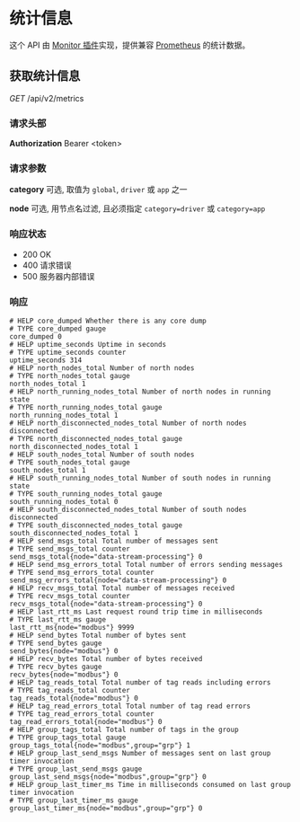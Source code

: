 # 统计信息

这个 API 由 [Monitor 插件]实现，提供兼容 [Prometheus] 的统计数据。

[Prometheus]: https://prometheus.io/
[Monitor 插件]: ../configuration/north-apps/monitor/overview.md

## 获取统计信息

*GET*  /api/v2/metrics

### 请求头部

**Authorization** Bearer \<token\>

### 请求参数

**category**  可选, 取值为 `global`, `driver` 或 `app` 之一

**node**      可选, 用节点名过滤, 且必须指定 `category=driver` 或 `category=app`

### 响应状态

* 200 OK
* 400 请求错误
* 500 服务器内部错误

### 响应

```text
# HELP core_dumped Whether there is any core dump
# TYPE core_dumped gauge
core_dumped 0
# HELP uptime_seconds Uptime in seconds
# TYPE uptime_seconds counter
uptime_seconds 314
# HELP north_nodes_total Number of north nodes
# TYPE north_nodes_total gauge
north_nodes_total 1
# HELP north_running_nodes_total Number of north nodes in running state
# TYPE north_running_nodes_total gauge
north_running_nodes_total 1
# HELP north_disconnected_nodes_total Number of north nodes disconnected
# TYPE north_disconnected_nodes_total gauge
north_disconnected_nodes_total 1
# HELP south_nodes_total Number of south nodes
# TYPE south_nodes_total gauge
south_nodes_total 1
# HELP south_running_nodes_total Number of south nodes in running state
# TYPE south_running_nodes_total gauge
south_running_nodes_total 0
# HELP south_disconnected_nodes_total Number of south nodes disconnected
# TYPE south_disconnected_nodes_total gauge
south_disconnected_nodes_total 1
# HELP send_msgs_total Total number of messages sent
# TYPE send_msgs_total counter
send_msgs_total{node="data-stream-processing"} 0
# HELP send_msg_errors_total Total number of errors sending messages
# TYPE send_msg_errors_total counter
send_msg_errors_total{node="data-stream-processing"} 0
# HELP recv_msgs_total Total number of messages received
# TYPE recv_msgs_total counter
recv_msgs_total{node="data-stream-processing"} 0
# HELP last_rtt_ms Last request round trip time in milliseconds
# TYPE last_rtt_ms gauge
last_rtt_ms{node="modbus"} 9999
# HELP send_bytes Total number of bytes sent
# TYPE send_bytes gauge
send_bytes{node="modbus"} 0
# HELP recv_bytes Total number of bytes received
# TYPE recv_bytes gauge
recv_bytes{node="modbus"} 0
# HELP tag_reads_total Total number of tag reads including errors
# TYPE tag_reads_total counter
tag_reads_total{node="modbus"} 0
# HELP tag_read_errors_total Total number of tag read errors
# TYPE tag_read_errors_total counter
tag_read_errors_total{node="modbus"} 0
# HELP group_tags_total Total number of tags in the group
# TYPE group_tags_total gauge
group_tags_total{node="modbus",group="grp"} 1
# HELP group_last_send_msgs Number of messages sent on last group timer invocation
# TYPE group_last_send_msgs gauge
group_last_send_msgs{node="modbus",group="grp"} 0
# HELP group_last_timer_ms Time in milliseconds consumed on last group timer invocation
# TYPE group_last_timer_ms gauge
group_last_timer_ms{node="modbus",group="grp"} 0
```
